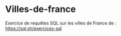# Villes-de-france
 
Exercice de requêtes SQL sur les villes de France de : https://sql.sh/exercices-sql
